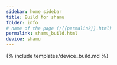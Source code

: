 ```yaml
---
sidebar: home_sidebar
title: Build for shamu
folder: info
# name of the page (/{{permalink}}.html)
permalink: shamu_build.html
device: shamu
---
```

{% include templates/device_build.md %}
